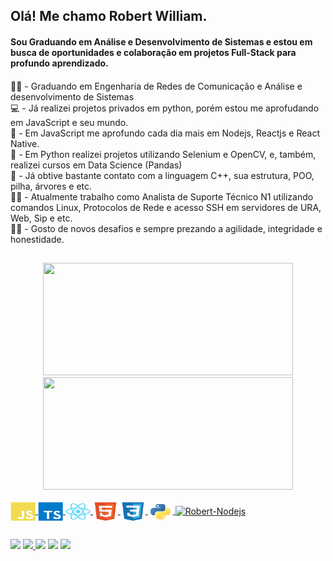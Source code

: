 ## Olá! Me chamo Robert William.

<div> 
  <h4> Sou Graduando em Análise e Desenvolvimento de Sistemas e estou em busca de oportunidades e colaboração em projetos Full-Stack para profundo aprendizado. <h4>
</div> 
    
<div> 
   👨‍🎓 - Graduando em Engenharia de Redes de Comunicação e Análise e desenvolvimento de Sistemas </br>
   💻 - Já realizei projetos privados em python, porém estou me aprofudando em JavaScript e seu mundo. </br>
   💬 - Em JavaScript me aprofundo cada dia mais em Nodejs, Reactjs e React Native. </br>
   💬 - Em Python realizei projetos utilizando Selenium e OpenCV, e, também, realizei cursos em Data Science (Pandas)  </br>
   💬 - Já obtive bastante contato com a linguagem C++, sua estrutura, POO, pilha, árvores e etc.  </br>
   👨‍💼 - Atualmente trabalho como Analista de Suporte Técnico N1 utilizando comandos Linux, Protocolos de Rede e acesso SSH em servidores de URA, Web, Sip e etc.  </br>
   👨‍💼 - Gosto de novos desafios e sempre prezando a agilidade, integridade e honestidade. </br>
</div> 

   ##

<div align="center">
  <a href="https://github.com/Robert-William0963">
  <img height="180em" width="400" src="https://github-readme-stats.vercel.app/api?username=Robert-William0963&show_icons=true&theme=dark&include_all_commits=true&count_private=true"/>
  <img height="180em" width="400" src="https://github-readme-stats.vercel.app/api/top-langs/?username=Robert-William0963&layout=compact&langs_count=7&theme=dark"/>
</div>
  
 <div style="display: inline_block"><br>
  <img align="center" alt="Robert-Js" height="30" width="40" src="https://raw.githubusercontent.com/devicons/devicon/master/icons/javascript/javascript-plain.svg">
  <img align="center" alt="Robert-Ts" height="30" width="40" src="https://raw.githubusercontent.com/devicons/devicon/master/icons/typescript/typescript-plain.svg">
  <img align="center" alt="Robert-React" height="30" width="40" src="https://raw.githubusercontent.com/devicons/devicon/master/icons/react/react-original.svg">
  <img align="center" alt="Robert-HTML" height="30" width="40" src="https://raw.githubusercontent.com/devicons/devicon/master/icons/html5/html5-original.svg">
  <img align="center" alt="Robert-CSS" height="30" width="40" src="https://raw.githubusercontent.com/devicons/devicon/master/icons/css3/css3-original.svg">
  <img align="center" alt="Robert-Python" height="30" width="40" src="https://raw.githubusercontent.com/devicons/devicon/master/icons/python/python-original.svg">
  <img align="center" alt="Robert-Nodejs" height="30" width="40" src="https://cdn.jsdelivr.net/gh/devicons/devicon/icons/nodejs/nodejs-original.svg">
   
</div>

   ##
  
  <div> 
    <a href="https://www.linkedin.com/in/robert-william-cv/" target="_blank"><img src="https://img.shields.io/badge/-LinkedIn-%230077B5?style=for-the-badge&logo=linkedin&logoColor=white" target="_blank"></a> 
    <a href = "mailto:robertwilliam0963@gmail.com"><img src="https://img.shields.io/badge/-Gmail-%23333?style=for-the-badge&logo=gmail&logoColor=white" target="_blank">   </a>
    <a href="https://contate.me/robert_william" target="_blank"><img src="https://img.shields.io/badge/WhatsApp-25D366?style=for-the-badge&logo=whatsapp&logoColor=white" target="_blank"></a> 
    <a href="https://t.me/Robert_William_R" target="_blank"><img src="https://img.shields.io/badge/Telegram-2CA5E0?style=for-the-badge&logo=telegram&logoColor=white" target="_blank"></a>
    <a href="https://www.instagram.com/robert_willliam/" target="_blank"><img src="https://img.shields.io/badge/-Instagram-%23E4405F?style=for-the-badge&logo=instagram&logoColor=white" target="_blank"></a>
   
</div>
  
  



